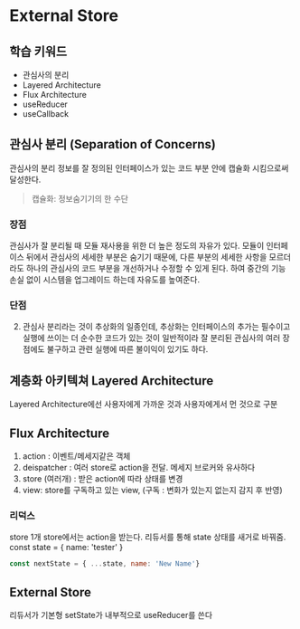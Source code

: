 # External Store

## 학습 키워드

- 관심사의 분리
- Layered Architecture
- Flux Architecture
- useReducer
- useCallback

 
## 관심사 분리 (Separation of Concerns)
관심사의 분리 
정보를 잘 정의된 인터페이스가 있는 코드 부분 안에 캡슐화 시킴으로써 달성한다.
> 캡슐화: 정보숨기기의 한 수단

### 장점
관심사가 잘 분리될 때 모듈 재사용을 위한 더 높은 정도의 자유가 있다.
모듈이 인터페이스 뒤에서 관심사의 세세한 부분은 숨기기 때문에, 다른 부분의 세세한 사항을 모르더라도
하나의 관심사의 코드 부분을 개선하거나 수정할 수 있게 된다.
하여 중간의 기능 손실 없이 시스템을 업그레이드 하는데 자유도를 높여준다.

### 단점
2. 관심사 분리라는 것이 추상화의 일종인데, 추상화는 인터페이스의 추가는 필수이고 실행에 쓰이는 더 순수한 코드가 있는 것이 일반적이라
잘 분리된 관심사의 여러 장점에도 불구하고 관련 실행에 따른 불이익이 있기도 하다.



## 계층화 아키텍쳐 Layered Architecture







Layered Architecture에선 사용자에게 가까운 것과 사용자에게서 먼 것으로 구분


## Flux Architecture

1. action : 이벤트/메세지같은 객체
2. deispatcher : 여러 store로 action을 전달. 메세지 브로커와 유사하다
3. store (여러개) : 받은 action에 따라 상태를 변경
4. view: store를 구독하고 있는 view, (구독 : 변화가 있는지 없는지 감지 후 반영)


### 리덕스
store 1개
store에서는 action을 받는다.
리듀서를 통해 state 상태를 새거로 바꿔줌. 
const state = {
    name: 'tester'
}

```javascript
const nextState = { ...state, name: 'New Name'}
```

## External Store

리듀서가 기본형
setState가 내부적으로 useReducer를 쓴다






